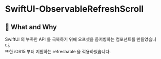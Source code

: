 # SwiftUI-ObservableRefreshScroll

## 🤔 What and Why

SwiftUI 의 부족한 API 를 극복하기 위해 오프셋을 옵저빙하는 컴포넌트를 만들었습니다.  
또한 iOS15 부터 지원하는 refreshable 을 적용하였습니다.


